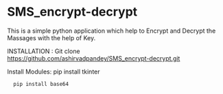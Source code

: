 # SMS_encrypt-decrypt
This is a simple python application which help to Encrypt and Decrypt the Massages with the help of Key.

INSTALLATION :
Git clone https://github.com/ashirvadpandey/SMS_encrypt-decrypt.git

Install Modules:
pip install tkinter 

      pip install base64
